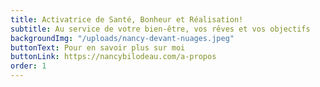 ```yaml
---
title: Activatrice de Santé, Bonheur et Réalisation!
subtitle: Au service de votre bien-être, vos rêves et vos objectifs
backgroundImg: "/uploads/nancy-devant-nuages.jpeg"
buttonText: Pour en savoir plus sur moi
buttonLink: https://nancybilodeau.com/a-propos
order: 1
---
```


